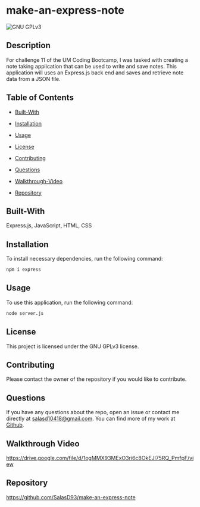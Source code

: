 # make-an-express-note
![GNU GPLv3](https://img.shields.io/badge/license-GNU%20GPLv3-red.svg)

## Description

For challenge 11 of the UM Coding Bootcamp, I was tasked with creating a note taking application that can be used to write and save notes. This application will uses an Express.js back end and saves and retrieve note data from a JSON file.

## Table of Contents


* [Built-With](#built-with)

* [Installation](#installation)

* [Usage](#usage)

* [License](#license)

* [Contributing](#contributing)

* [Questions](#questions)

* [Walkthrough-Video](#walkthrough-video)

* [Repository](#repository)


## Built-With

Express.js, JavaScript, HTML, CSS


## Installation

To install necessary dependencies, run the following command:
```md
npm i express
```

## Usage

To use this application, run the following command:
```md
node server.js
```

## License

This project is licensed under the GNU GPLv3 license.


## Contributing

Please contact the owner of the repository if you would like to contribute.


## Questions

If you have any questions about the repo, open an issue or contact me directly at salasd10418@gmail.com. You can find more of my work at [Github](https://github.com/salasd93).

## Walkthrough Video

https://drive.google.com/file/d/1ogMMX93MExO3ri6c8OkEJl75RQ_PmfpF/view

## Repository

https://github.com/SalasD93/make-an-express-note